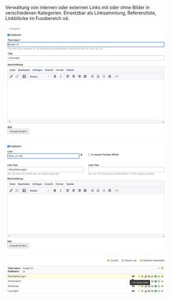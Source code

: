 Verwaltung von internen oder externen Links mit oder ohne Bilder in verschiedenen Kategorien. Einsetzbar als Linksammlung, Referenzliste, Linkblöcke im Fussbereich oä.

![Category](preview/linklist_category.png)

![Link](preview/linklist_link.png)

![Link](preview/linklist_check.png)

